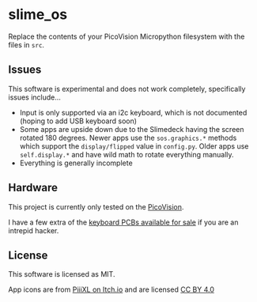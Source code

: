 # slime_os

Replace the contents of your PicoVision Micropython filesystem with the files in `src`.

## Issues

This software is experimental and does not work completely, specifically issues include...

* Input is only supported via an i2c keyboard, which is not documented (hoping to add USB keyboard soon)
* Some apps are upside down due to the Slimedeck having the screen rotated 180 degrees. Newer apps use the `sos.graphics.*` methods which support the `display/flipped` value in `config.py`. Older apps use `self.display.*` and have wild math to rotate everything manually.
* Everything is generally incomplete

## Hardware

This project is currently only tested on the [PicoVision](https://collabs.shop/fca3j3). 

I have a few extra of the [keyboard PCBs available for sale](https://abe.today/products/mcp23017-port-expander-for-xrt500-tv-remote) if you are an intrepid hacker.

## License

This software is licensed as MIT.

App icons are from [PiiiXL on Itch.io](https://piiixl.itch.io/mega-1-bit-icons-bundle) and are licensed [CC BY 4.0](https://creativecommons.org/licenses/by/4.0/deed.en)
